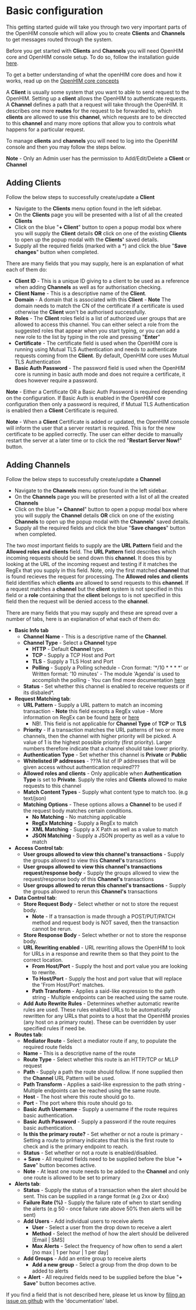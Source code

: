 Basic configuration
===================

This getting started guide will take you through two very important parts of the OpenHIM console which will allow you to create **Clients** and **Channels** to get messages routed through the system.

Before you get started with **Clients** and **Channels** you will need OpenHIM core and OpenHIM console setup. To do so, follow the installation guide [here](/getting-started.html).

To get a better understanding of what the openHIM core does and how it works, read up on the [OpenHIM core concepts](/about.html)

A **Client** is usually some system that you want to able to send request to the OpenHIM. Setting up a **client** allows the OpenHIM to authenticate requests. A **Channel** defines a path that a request will take through the OpenHIM. It describes one more **routes** for the request to be forwarded to, which **clients** are allowed to use this **channel**, which requests are to be direccted to this **channel** and many more options that allow you to controls what happens for a particular request.

To manage **clients** and **channels** you will need to log into the OpenHIM console and then you may follow the steps below.

**Note** - Only an Admin user has the permission to Add/Edit/Delete a **Client** or **Channel**

Adding Clients
--------------

Follow the below steps to successfully create/update a **Client**

* Navigate to the **Clients** menu option found in the left sidebar.
* On the **Clients** page you will be presented with a list of all the created **Clients**
* Click on the blue "**+ Client**" button to open a popup modal box where you will supply the **Client** details **OR** click on one of the existing **Clients** to open up the popup modal with the **Clients'** saved details.
* Supply all the required fields (marked with a *) and click the blue "**Save changes**" button when completed.

There are many fields that you may supply, here is an explanation of what each of them do:

* **Client ID** - This is a unique ID giving to a client to be used as a reference when adding **Channels** as well as for authorisation checking.
* **Client Name** - This is a descriptive name of the **Client**.
* **Domain** - A domain that is associated with this **Client** - **Note** The domain needs to match the CN of the certificate if a certificate is used otherwise the **Client** won't be authorised successfully.
* **Roles** - The **Client** roles field is a list of authorized user groups that are allowed to access this channel. You can either select a role from the suggested roles that appear when you start typing, or you can add a new role to the list by typing in the role and pressing "**Enter**"
* **Certificate** - The certificate field is used when the OpenHIM core is running using Mutual TLS Authentication and needs to authenticate requests coming from the **Client**. By default, OpenHIM core uses Mutual TLS Authentication
* **Basic Auth Password** - The password field is used when the OpenHIM core is running in basic auth mode and does not require a certificate, it does however require a password.

**Note** - Either a Certificate OR a Basic Auth Password is required depending on the configuration. If Basic Auth is enabled in the OpenHIM core configuration then only a password is required, if Mutual TLS Authentication is enabled then a **Client** Certificate is required.

**Note** - When a **Client** Certificate is added or updated, the OpenHIM console will inform the user that a server restart is required. This is for the new certificate to be applied correctly. The user can either decide to manually restart the server at a later time or to click the red "**Restart Server Now!**" button.

Adding Channels
---------------

Follow the below steps to successfully create/update a **Channel**

* Navigate to the **Channels** menu option found in the left sidebar.
* On the **Channels** page you will be presented with a list of all the created **Channels**
* Click on the blue "**+ Channel**" button to open a popup modal box where you will supply the **Channel** details **OR** click on one of the existing **Channels** to open up the popup modal with the **Channels'** saved details.
* Supply all the required fields and click the blue "**Save changes**" button when completed.

The two _most_ important fields to supply are the **URL Pattern** field and the **Allowed roles and clients** field. The **URL Pattern** field describes which incoming requests should be send down this **channel**. It does this by looking at the URL of the incoming request and testing if it matches the RegEx that you supply in this field. Note, only the first matched **channel** that is found recieves the request for processing. The **Allowed roles and clients** field identifies which **clients** are allowed to send requests to this **channel**. If a request matches a **channel** but the **client** system is not specified in this field or a **role** containing that the **client** belongs to is not specified in this field then the request will be denied access to the **channel**.

There are many fields that you may supply and these are spread over a number of tabs, here is an explanation of what each of them do:

* **Basic Info tab**
    * **Channel Name** - This is a descriptive name of the **Channel**.
    * **Channel Type** - Select a **Channel** type
        * **HTTP** - Default **Channel** type.
        * **TCP** - Supply a TCP Host and Port
        * **TLS** - Supply a TLS Host and Port
        * **Polling** - Supply a Polling schedule - Cron format: '*/10 * * * *' or Written format: '10 minutes' - The module 'Agenda' is used to accomplish the polling - You can find more documentation [here](https://github.com/rschmukler/agenda)
    * **Status** - Set whether this channel is enabled to receive requests or if its disbaled*.
* **Request Matching tab**:
    * **URL Pattern** - Supply a URL pattern to match an incoming transaction - **Note** this field excepts a RegEx value - More information on RegEx can be found [here](https://developer.mozilla.org/en-US/docs/Web/JavaScript/Guide/Regular_Expressions) or [here](http://www.regular-expressions.info/)
        * NB!. This field is not applicable for **Channel Type** of **TCP** or **TLS**
    * **Priority** - If a transaction matches the URL patterns of two or more channels, then the channel with higher priority will be picked. A value of 1 is the highest possible priority (first priority). Larger numbers therefore indicate that a channel should take lower priority.
    * **Authentication Type** - Set whether this channel is **Private** or **Public**
    * **Whitelisted IP addresses** - ???A list of IP addresses that will be given access without authentication required???
    * **Allowed roles and clients** - Only applicable when **Authentication Type** is set to **Private**. Supply the roles and **Clients** allowed to make requests to this channel
    * **Match Content Types** - Supply what content type to match too. (e.g text/json)
    * **Matching Options** - These options allows a **Channel** to be used if the request body matches certain conditions.
        * **No Matching** - No matching applicable
        * **RegEx Matching** - Supply a RegEx to match
        * **XML Matching** - Supply a X Path as well as a value to match
        * **JSON Matching** - Supply a JSON property as well as a value to match
* **Access Control tab**:
    * **User groups allowed to view this channel's transactions** - Supply the groups allowed to view this **Channel's** transactions
    * **User groups allowed to view this channel's transactions request/response body** - Supply the groups allowed to view the request/response body of this **Channel's** transactions
    * **User groups allowed to rerun this channel's transactions** - Supply the groups allowed to rerun this **Channel's** transactions
* **Data Control tab**:
    * **Store Request Body** - Select whether or not to store the request body.
        * **Note** - If a transaction is made through a POST/PUT/PATCH method and request body is NOT saved, then the transaction cannot be rerun.
    * **Store Response Body** - Select whether or not to store the response body.
    * **URL Rewriting enabled** - URL rewriting allows the OpenHIM to look for URLs in a response and rewrite them so that they point to the correct location.
        * **From Host/Port** - Supply the host and port value you are looking to rewrite.
        * **To Host/Port** - Supply the host and port value that will replace the 'From Host/Port' matches.
        * **Path Transform** - Applies a said-like expression to the path string - Multiple endpoints can be reached using the same route.
    * **Add Auto Rewrite Rules** - Determines whether automatic rewrite rules are used. These rules enabled URLs to be automatically rewritten for any URLs that points to a host that the OpenHIM proxies (any host on a primary route). These can be overridden by user specified rules if need be.
* **Routes tab**:
    * **Mediator Route** - Select a mediator route if any, to populate the required route fields
    * **Name** - This is a descriptive name of the route
    * **Route Type** - Select whether this route is an HTTP/TCP or MLLP request
    * **Path** - Supply a path the route should follow. If none supplied then the **Channel** URL Pattern will be used.
    * **Path Transform** - Applies a said-like expression to the path string - Multiple endpoints can be reached using the same route.
    * **Host** - The host where this route should go to.
    * **Port** - The port where this route should go to.
    * **Basic Auth Username** - Supply a username if the route requires basic authentication.
    * **Basic Auth Password** - Supply a password if the route requires basic authentication.
    * **Is this the primary route?** - Set whether or not a route is primary - Setting a route to primary indicates that this is the first route to check and is the primary endpoint to reach.
    * **Status** - Set whether or not a route is enabled/disabled.
    * **+ Save** - All required fields need to be supplied before the blue "**+ Save**" button becomes active.
    * **Note** - At least one route needs to be added to the **Channel** and only one route is allowed to be set to primary
* **Alerts tab**:
    * **Status** - Supply the status of a transaction when the alert should be sent. This can be supplied in a range format (e.g 2xx or 4xx)
    * **Failure Rate (%)** - Supply the failure rate of when to start sending the alerts (e.g 50 - once failure rate above 50% then alerts will be sent)
    * **Add Users** - Add individual users to receive alerts 
        * **User** - Select a user from the drop down to receive a alert
        * **Method** - Select the method of how the alert should be delivered [Email | SMS]
        * **Max Alerts** - Select the frequency of how often to send a alert [no max | 1 per hour | 1 per day]
    * **Add Groups** - Add an entire group to receive alerts
        * **Add a new group** - Select a group from the drop down to be added to alerts
    * **+ Alert** - All required fields need to be supplied before the blue "**+ Save**" button becomes active.

If you find a field that is not described here, please let us know by [filing an issue on github](https://github.com/jembi/openhim-core-js/issues/new) with the 'documentation' label.
